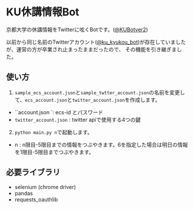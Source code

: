 # KU休講情報Bot
京都大学の休講情報をTwitterに呟くBotです。([@KUBotver2](https://twitter.com/KUBotver2))

以前から同じ名前のTwitterアカウント([@ku_kyukou_bot](https://twitter.com/ku_kyukou_bot))が存在していましたが、運営の方が卒業され止まったままだったので、
その機能を引き継ぎました。


## 使い方
1. `sample_ecs_account.json`と`sample_twtter_account.json`の名前を変更して、`ecs_account.json`と`twitter_account.json`を作成します。
- ``account.json `: ecs-id とパスワード
- `twitter_account.json` : twitter apiで使用する4つの鍵

2. `python main.py n`で起動します。
- n : n限目-5限目までの情報をつぶやきます。6を指定した場合は明日の情報を1限目-5限目までつぶやきます。

## 必要ライブラリ
- selenium (chrome driver)
- pandas
- requests_oauthlib
